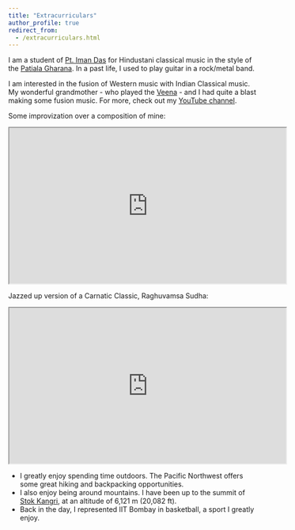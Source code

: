 ```yaml
---
title: "Extracurriculars"
author_profile: true
redirect_from: 
  - /extracurriculars.html
---
```


<!-- TODO -->

I am a student of [Pt. Iman Das](https://www.facebook.com/imandasvocal/) for Hindustani classical music in the style of the [Patiala Gharana](https://en.wikipedia.org/wiki/Patiala_gharana). In a past life, I used to play guitar in a rock/metal band. 

I am interested in the fusion of Western music with Indian Classical music.
 My wonderful grandmother -  who played the
 <a href="https://en.wikipedia.org/wiki/Saraswati_veena">Veena</a> - and I had quite a blast making some fusion music.
For more, check out my <a href="https://www.youtube.com/user/krishnap2504">YouTube channel</a>.

Some improvization over a composition of mine:
<iframe width="560" height="315" src="https://www.youtube.com/embed/kD5jvIG-_Oc?list=PLTL1o6iaUvVsrJ-nsY2kvmoS8ljdG1A31" frameborde    r="0" allowfullscreen></iframe>

<br/>

Jazzed up version of a Carnatic Classic, Raghuvamsa Sudha:
 <iframe width="560" height="315" src="https://www.youtube.com/embed/liQpd3IvOVk?list=PLTL1o6iaUvVsrJ-nsY2kvmoS8ljdG1A31" frameborde    r="0" allowfullscreen></iframe>

<br/>

* I greatly enjoy spending time outdoors. The Pacific Northwest offers some great hiking and backpacking opportunities.
* I also enjoy being around mountains. I have been up to the summit of [Stok Kangri](https://en.wikipedia.org/wiki/Stok_Kangri), at an altitude of 6,121 m (20,082 ft). 
* Back in the day, I represented IIT Bombay in basketball, a sport I greatly enjoy.
